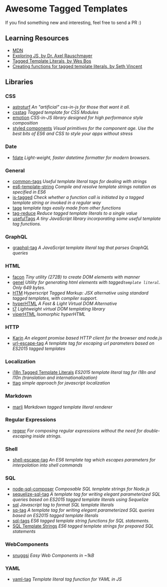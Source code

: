 # Awesome Tagged Templates

If you find something new and interesting, feel free to send a PR :)

## Learning Resources
- [MDN](https://developer.mozilla.org/en-US/docs/Web/JavaScript/Reference/Template_literals#Tagged_templates)
- [Exploring JS, by Dr. Axel Rauschmayer](http://exploringjs.com/es6/ch_template-literals.html#_tagged-template-literals)
- [Tagged Template Literals, by Wes Bos](https://wesbos.com/tagged-template-literals/)
- [Creating functions for tagged template literals, by Seth Vincent](https://writingjavascript.org/posts/creating-functions-for-tagged-template-literals)

## Libraries

### CSS
- [astroturf](https://github.com/4Catalyzer/astroturf) _An "artificial" css-in-js for those that want it all._
- [csstag](https://github.com/sgtpep/csstag) _Tagged template for CSS Modules_
- [emotion](https://emotion.sh) _CSS-in-JS library designed for high performance style composition_
- [styled components](https://www.styled-components.com/) _Visual primitives for the component age. Use the best bits of ES6 and CSS to style your apps without stress_

### Date
- [fdate](https://github.com/3846masa/fdate) _Light-weight, faster datetime formatter for modern browsers._

### General 
- [common-tags](https://github.com/declandewet/common-tags) _Useful template literal tags for dealing with strings_
- [es6-template-string](https://github.com/medikoo/es6-template-string) _Compile and resolve template strings notation as specified in ES6_
- [is-tagged](https://github.com/schwarzkopfb/is-tagged) _Check whether a function call is initiated by a tagged template string or invoked in a regular way_
- [tage](https://github.com/bengl/tage) _template tags easily made from other functions_
- [tag-reduce](https://github.com/bredele/tag-reduce) _Reduce tagged template literals to a single value_
- [usefulTags](https://github.com/TheThunderGuyS/usefulTags) _A tiny JavaScript library incorporating some useful template tag functions._

### GraphQL
- [graphql-tag](https://github.com/apollographql/graphql-tag) _A JavaScript template literal tag that parses GraphQL queries_

### HTML
- [facon](https://github.com/terkelg/facon) _Tiny utility (272B) to create DOM elements with manner_
- [genel](https://github.com/capsidjs/genel) _Utility for generating html elements with tagged`template literal`. Only 649 bytes._
- [HTM](https://github.com/developit/htm) _Hyperscript Tagged Markup: JSX alternative using standard tagged templates, with compiler support._
- [hyperHTML](https://github.com/WebReflection/hyperHTML) _A Fast & Light Virtual DOM Alternative_
- [t7](https://github.com/trueadm/t7) _Lightweight virtual DOM templating library_
- [viperHTML](https://github.com/WebReflection/viperHTML) _Isomorphic hyperHTML_

### HTTP
- [Karin](https://github.com/vaheqelyan/karin) _An elegant promise based HTTP client for the browser and node.js_
- [url-escape-tag](https://github.com/ruimarinho/url-escape-tag) _A template tag for escaping url parameters based on ES2015 tagged templates_

### Localization
- [i18n Tagged Template Literals](https://github.com/skolmer/es2015-i18n-tag) _ES2015 template literal tag for i18n and l10n (translation and internationalization)_
- [ttag](https://github.com/ttag-org/ttag) _simple approach for javascript localization_

### Markdown
- [marli](https://github.com/YerkoPalma/marli) _Markdown tagged template literal renderer_

### Regular Expressions
- [regexr](https://github.com/trusktr/regexr) _For composing regular expressions without the need for double-escaping inside strings._

### Shell
- [shell-escape-tag](https://www.npmjs.com/package/shell-escape-tag) _An ES6 template tag which escapes parameters for interpolation into shell commands_

### SQL
- [node-sql-composer](https://github.com/rafeememon/node-sql-composer) _Composable SQL template strings for Node.js_
- [sequelize-sql-tag](https://github.com/ruimarinho/sequelize-sql-tag) _A template tag for writing elegant parameterized SQL queries based on ES2015 tagged template literals using Sequelize_
- [sql](https://github.com/sequencework/sql) _Javascript tag to format SQL template literals_
- [sq-tag](https://github.com/ruimarinho/sql-tag) _A template tag for writing elegant parameterized SQL queries based on ES2015 tagged template literals_
- [sql-tags](https://github.com/snooc/sql-tags) _ES6 tagged template string functions for SQL statements._
- [SQL Template Strings](https://github.com/felixfbecker/node-sql-template-strings) _ES6 tagged template strings for prepared SQL statements_

### WebComponents
- [snuggsi](https://github.com/devpunks/snuggsi) _Easy Web Components in ~1kB_

### YAML
- [yaml-tag](https://github.com/jeanfredrik/yaml-tag) _Template literal tag function for YAML in JS_



